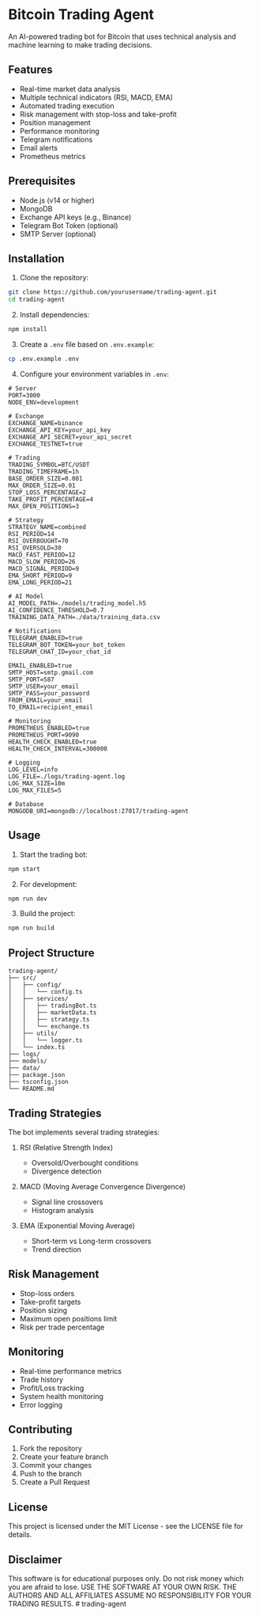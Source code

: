 # Bitcoin Trading Agent

An AI-powered trading bot for Bitcoin that uses technical analysis and machine learning to make trading decisions.

## Features

- Real-time market data analysis
- Multiple technical indicators (RSI, MACD, EMA)
- Automated trading execution
- Risk management with stop-loss and take-profit
- Position management
- Performance monitoring
- Telegram notifications
- Email alerts
- Prometheus metrics

## Prerequisites

- Node.js (v14 or higher)
- MongoDB
- Exchange API keys (e.g., Binance)
- Telegram Bot Token (optional)
- SMTP Server (optional)

## Installation

1. Clone the repository:
```bash
git clone https://github.com/yourusername/trading-agent.git
cd trading-agent
```

2. Install dependencies:
```bash
npm install
```

3. Create a `.env` file based on `.env.example`:
```bash
cp .env.example .env
```

4. Configure your environment variables in `.env`:
```env
# Server
PORT=3000
NODE_ENV=development

# Exchange
EXCHANGE_NAME=binance
EXCHANGE_API_KEY=your_api_key
EXCHANGE_API_SECRET=your_api_secret
EXCHANGE_TESTNET=true

# Trading
TRADING_SYMBOL=BTC/USDT
TRADING_TIMEFRAME=1h
BASE_ORDER_SIZE=0.001
MAX_ORDER_SIZE=0.01
STOP_LOSS_PERCENTAGE=2
TAKE_PROFIT_PERCENTAGE=4
MAX_OPEN_POSITIONS=3

# Strategy
STRATEGY_NAME=combined
RSI_PERIOD=14
RSI_OVERBOUGHT=70
RSI_OVERSOLD=30
MACD_FAST_PERIOD=12
MACD_SLOW_PERIOD=26
MACD_SIGNAL_PERIOD=9
EMA_SHORT_PERIOD=9
EMA_LONG_PERIOD=21

# AI Model
AI_MODEL_PATH=./models/trading_model.h5
AI_CONFIDENCE_THRESHOLD=0.7
TRAINING_DATA_PATH=./data/training_data.csv

# Notifications
TELEGRAM_ENABLED=true
TELEGRAM_BOT_TOKEN=your_bot_token
TELEGRAM_CHAT_ID=your_chat_id

EMAIL_ENABLED=true
SMTP_HOST=smtp.gmail.com
SMTP_PORT=587
SMTP_USER=your_email
SMTP_PASS=your_password
FROM_EMAIL=your_email
TO_EMAIL=recipient_email

# Monitoring
PROMETHEUS_ENABLED=true
PROMETHEUS_PORT=9090
HEALTH_CHECK_ENABLED=true
HEALTH_CHECK_INTERVAL=300000

# Logging
LOG_LEVEL=info
LOG_FILE=./logs/trading-agent.log
LOG_MAX_SIZE=10m
LOG_MAX_FILES=5

# Database
MONGODB_URI=mongodb://localhost:27017/trading-agent
```

## Usage

1. Start the trading bot:
```bash
npm start
```

2. For development:
```bash
npm run dev
```

3. Build the project:
```bash
npm run build
```

## Project Structure

```
trading-agent/
├── src/
│   ├── config/
│   │   └── config.ts
│   ├── services/
│   │   ├── tradingBot.ts
│   │   ├── marketData.ts
│   │   ├── strategy.ts
│   │   └── exchange.ts
│   ├── utils/
│   │   └── logger.ts
│   └── index.ts
├── logs/
├── models/
├── data/
├── package.json
├── tsconfig.json
└── README.md
```

## Trading Strategies

The bot implements several trading strategies:

1. RSI (Relative Strength Index)
   - Oversold/Overbought conditions
   - Divergence detection

2. MACD (Moving Average Convergence Divergence)
   - Signal line crossovers
   - Histogram analysis

3. EMA (Exponential Moving Average)
   - Short-term vs Long-term crossovers
   - Trend direction

## Risk Management

- Stop-loss orders
- Take-profit targets
- Position sizing
- Maximum open positions limit
- Risk per trade percentage

## Monitoring

- Real-time performance metrics
- Trade history
- Profit/Loss tracking
- System health monitoring
- Error logging

## Contributing

1. Fork the repository
2. Create your feature branch
3. Commit your changes
4. Push to the branch
5. Create a Pull Request

## License

This project is licensed under the MIT License - see the LICENSE file for details.

## Disclaimer

This software is for educational purposes only. Do not risk money which you are afraid to lose. USE THE SOFTWARE AT YOUR OWN RISK. THE AUTHORS AND ALL AFFILIATES ASSUME NO RESPONSIBILITY FOR YOUR TRADING RESULTS. #   t r a d i n g - a g e n t  
 